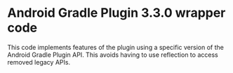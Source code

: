 # Android Gradle Plugin 3.3.0 wrapper code

This code implements features of the plugin using a specific version of the Android Gradle Plugin API.
This avoids having to use reflection to access removed legacy APIs.
